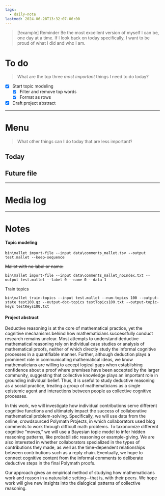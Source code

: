 ```yaml
---
tags:
  - daily-note
lastmod: 2024-06-28T13:32:07-06:00
---
```

>[!example] Reminder
>Be the most excellent version of myself I can be, one day at a time. If I look back on today specifically, I want to be proud of what I did and who I am.

# To do

> What are the top three *most important* things I need to do today?

- [x] Start topic modeling
	- [x] Filter and remove top words
	- [x] Format as rows
- [x] Draft project abstract

----
# Menu

> What other things can I do today that are less important?
## Today



## Future file

---
# Media log

---
# Notes

#### Topic modeling

```
bin\mallet import-file --input data\comments_mallet.tsv --output test.mallet --keep-sequence 
```

~~Mallet with no label or name:~~
```
bin\mallet import-file --input data\comments_mallet_noIndex.txt --output test.mallet --label 0 --name 0 --data 1
```

Train topics
```
bin\mallet train-topics --input test.mallet --num-topics 100 --output-state test100.gz --output-doc-topics testTopics100.txt --output-topic-keys testKeys100.txt
```

#### Project abstract

Deductive reasoning is at the core of mathematical practice, yet the cognitive mechanisms behind how mathematicians successfully conduct research remains unclear. Most attempts to understand deductive mathematical reasoning rely on individual case studies or analysis of mathematical proofs, neither of which directly study the informal cognitive processes in a quantifiable manner. Further, although deduction plays a prominent role in communicating mathematical ideas, we know mathematicians are willing to accept logical gaps when establishing confidence about a proof where premises have been accepted by the larger community, suggesting that collective knowledge plays an important role in grounding individual belief. Thus, it is useful to study deductive reasoning as a social practice, treating a group of mathematicians as a single epistemic agent and interactions between people as collective cognitive processes.

In this work, we will investigate how individual contributions serve different cognitive functions and ultimately impact the success of collaborative mathematical problem-solving. Specifically, we will use data from the online, crowdsourced Polymath Projects, in which collaborators used blog comments to work through difficult math problems. To taxonomize different cognitive “moves,” we will use a Bayesian topic model to infer hidden reasoning patterns, like probabilistic reasoning or example-giving. We are also interested in whether collaborators specialized in the types of contributions they made, as well as the time-dependent relationships between contributions such as a reply chain. Eventually, we hope to connect cognitive content from the informal comments to deliberate deductive steps in the final Polymath proofs.

Our approach gives an empirical method of studying how mathematicians work and reason in a naturalistic setting—that is, with their peers. We hope work will give new insights into the dialogical patterns of collective reasoning.